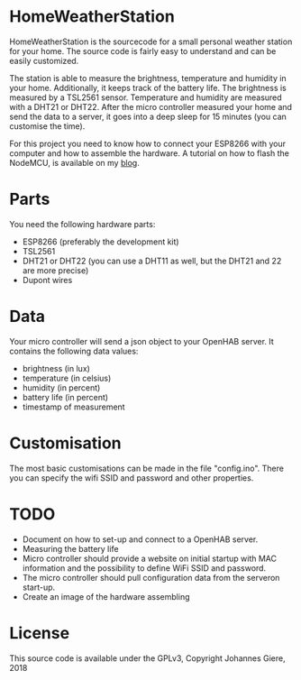# HomeWeatherStation

HomeWeatherStation is the sourcecode for a small personal weather station for your home. The source code is fairly easy to understand and can be easily customized.

The station is able to measure the brightness, temperature and humidity in your home. Additionally, it keeps track of the battery life. The brightness is measured by a TSL2561 sensor. Temperature and humidity are measured with a DHT21 or DHT22. After the micro controller measured your home and send the data to a server, it goes into a deep sleep for 15 minutes (you can customise the time).

For this project you need to know how to connect your ESP8266 with your computer and how to assemble the hardware. A tutorial on how to flash the NodeMCU, is available on my [blog](https://jgiere.de/getting-started-developing-on-a-nodemcu/).

# Parts
You need the following hardware parts:
* ESP8266 (preferably the development kit)
* TSL2561
* DHT21 or DHT22 (you can use a DHT11 as well, but the DHT21 and 22 are more precise)
* Dupont wires

# Data
Your micro controller will send a json object to your OpenHAB server. It contains the following data values:
- brightness (in lux)
- temperature (in celsius)
- humidity (in percent)
- battery life (in percent)
- timestamp of measurement

# Customisation
The most basic customisations can be made in the file "config.ino". There you can specify the wifi SSID and password and other properties.

# TODO
* Document on how to set-up and connect to a OpenHAB server.
* Measuring the battery life
* Micro controller should provide a website on initial startup with MAC information and the possibility to define WiFi SSID and password.
* The micro controller should pull configuration data from the serveron start-up. 
* Create an image of the hardware assembling

# License
This source code is available under the GPLv3, Copyright Johannes Giere, 2018
